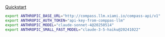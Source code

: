 [Quickstart](https://docs.anthropic.com/en/docs/claude-code/quickstart)

```bash
export ANTHROPIC_BASE_URL="http://compass.llm.xiami.io/compass-api/v1"
export ANTHROPIC_AUTH_TOKEN="api-key-from-comppas-llm"
export ANTHROPIC_MODEL="claude-sonnet-4@20250514"
export ANTHROPIC_SMALL_FAST_MODEL="claude-3-5-haiku@20241022"
```

